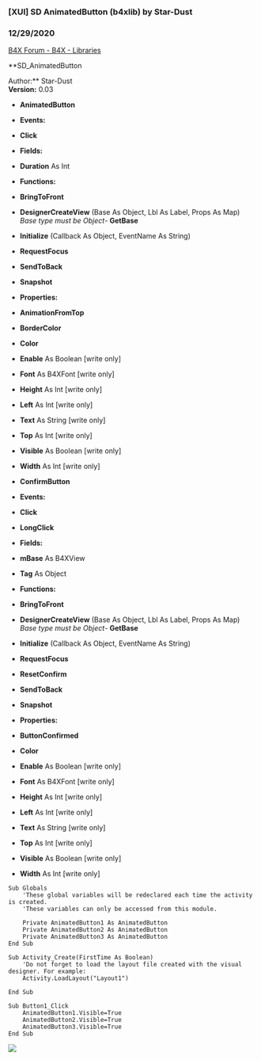 ###  [XUI] SD AnimatedButton (b4xlib) by Star-Dust
### 12/29/2020
[B4X Forum - B4X - Libraries](https://www.b4x.com/android/forum/threads/104459/)

**SD\_AnimatedButton  
  
Author:** Star-Dust  
**Version:** 0.03  

- **AnimatedButton**

- **Events:**

- **Click**

- **Fields:**

- **Duration** As Int

- **Functions:**

- **BringToFront**
- **DesignerCreateView** (Base As Object, Lbl As Label, Props As Map)
*Base type must be Object*- **GetBase**
- **Initialize** (Callback As Object, EventName As String)
- **RequestFocus**
- **SendToBack**
- **Snapshot**

- **Properties:**

- **AnimationFromTop**
- **BorderColor**
- **Color**
- **Enable** As Boolean [write only]
- **Font** As B4XFont [write only]
- **Height** As Int [write only]
- **Left** As Int [write only]
- **Text** As String [write only]
- **Top** As Int [write only]
- **Visible** As Boolean [write only]
- **Width** As Int [write only]

- **ConfirmButton**

- **Events:**

- **Click**
- **LongClick**

- **Fields:**

- **mBase** As B4XView
- **Tag** As Object

- **Functions:**

- **BringToFront**
- **DesignerCreateView** (Base As Object, Lbl As Label, Props As Map)
*Base type must be Object*- **GetBase**
- **Initialize** (Callback As Object, EventName As String)
- **RequestFocus**
- **ResetConfirm**
- **SendToBack**
- **Snapshot**

- **Properties:**

- **ButtonConfirmed**
- **Color**
- **Enable** As Boolean [write only]
- **Font** As B4XFont [write only]
- **Height** As Int [write only]
- **Left** As Int [write only]
- **Text** As String [write only]
- **Top** As Int [write only]
- **Visible** As Boolean [write only]
- **Width** As Int [write only]

  
  

```B4X
Sub Globals  
    'These global variables will be redeclared each time the activity is created.  
    'These variables can only be accessed from this module.  
  
    Private AnimatedButton1 As AnimatedButton  
    Private AnimatedButton2 As AnimatedButton  
    Private AnimatedButton3 As AnimatedButton  
End Sub  
  
Sub Activity_Create(FirstTime As Boolean)  
    'Do not forget to load the layout file created with the visual designer. For example:  
    Activity.LoadLayout("Layout1")  
  
End Sub  
  
Sub Button1_Click  
    AnimatedButton1.Visible=True  
    AnimatedButton2.Visible=True  
    AnimatedButton3.Visible=True  
End Sub
```

  
  
![](https://www.b4x.com/android/forum/attachments/105135)